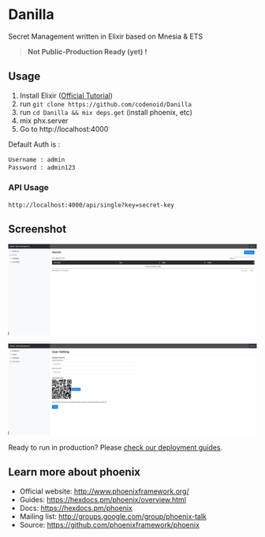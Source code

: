 # Danilla

Secret Management written in Elixir based on Mnesia & ETS

> **Not Public-Production Ready (yet) !**

## Usage

1. Install Elixir ([Official Tutorial](https://elixir-lang.org/install.html))
2. run `git clone https://github.com/codenoid/Danilla`
3. run `cd Danilla && mix deps.get` (install phoenix, etc)
4. mix phx.server
5. Go to http://localhost:4000

Default Auth is :

```
Username : admin
Password : admin123
```

### API Usage

`http://localhost:4000/api/single?key=secret-key`

## Screenshot

![alt text](https://raw.githubusercontent.com/codenoid/Danilla/master/screenshot/ss1.png)

![alt text](https://raw.githubusercontent.com/codenoid/Danilla/master/screenshot/ss2.png)

Ready to run in production? Please [check our deployment guides](https://hexdocs.pm/phoenix/deployment.html).

## Learn more about phoenix

  * Official website: http://www.phoenixframework.org/
  * Guides: https://hexdocs.pm/phoenix/overview.html
  * Docs: https://hexdocs.pm/phoenix
  * Mailing list: http://groups.google.com/group/phoenix-talk
  * Source: https://github.com/phoenixframework/phoenix
